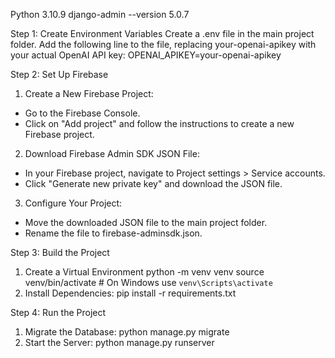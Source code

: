 Python 3.10.9
django-admin --version 5.0.7

Step 1: Create Environment Variables
Create a .env file in the main project folder.
Add the following line to the file, replacing your-openai-apikey with your actual OpenAI API key:
OPENAI_APIKEY=your-openai-apikey

Step 2: Set Up Firebase
1. Create a New Firebase Project:
  - Go to the Firebase Console.
  - Click on "Add project" and follow the instructions to create a new Firebase project.
2. Download Firebase Admin SDK JSON File:
  - In your Firebase project, navigate to Project settings > Service accounts.
  - Click "Generate new private key" and download the JSON file.
3. Configure Your Project:
  - Move the downloaded JSON file to the main project folder.
  - Rename the file to firebase-adminsdk.json.

Step 3: Build the Project
1. Create a Virtual Environment
python -m venv venv
source venv/bin/activate  # On Windows use `venv\Scripts\activate`
2. Install Dependencies:
pip install -r requirements.txt

Step 4: Run the Project
1. Migrate the Database:
python manage.py migrate
2. Start the Server:
python manage.py runserver





